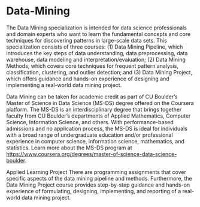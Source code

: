 # Data-Mining
The Data Mining specialization is intended for data science professionals and domain experts who want to learn the fundamental concepts and core techniques for discovering patterns in large-scale data sets. This specialization consists of three courses: (1) Data Mining Pipeline, which introduces the key steps of data understanding, data preprocessing, data warehouse, data modeling and interpretation/evaluation; (2) Data Mining Methods, which covers core techniques for frequent pattern analysis, classification, clustering, and outlier detection; and (3) Data Mining Project, which offers guidance and hands-on experience of designing and implementing a real-world data mining project.

Data Mining can be taken for academic credit as part of CU Boulder’s Master of Science in Data Science (MS-DS) degree offered on the Coursera platform. The MS-DS is an interdisciplinary degree that brings together faculty from CU Boulder’s departments of Applied Mathematics, Computer Science, Information Science, and others. With performance-based admissions and no application process, the MS-DS is ideal for individuals with a broad range of undergraduate education and/or professional experience in computer science, information science, mathematics, and statistics. Learn more about the MS-DS program at https://www.coursera.org/degrees/master-of-science-data-science-boulder.

Applied Learning Project
There are programming assignments that cover specific aspects of the data mining pipeline and methods. Furthermore,  the Data Mining Project course provides step-by-step guidance and hands-on experience of formulating, designing, implementing, and reporting of a real-world data mining project. 

